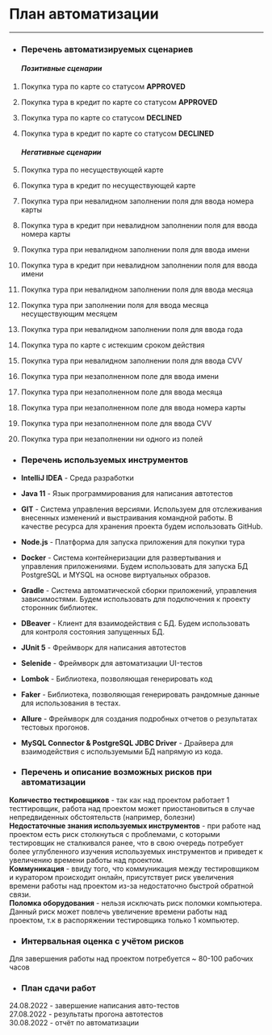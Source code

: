 # План автоматизации 

* **

* ### Перечень автоматизируемых сценариев
    
    #### *Позитивные сценарии*
1. Покупка тура по карте со статусом **APPROVED**
2. Покупка тура в кредит по карте со статусом **APPROVED**
3. Покупка тура по карте со статусом **DECLINED**
4. Покупка тура в кредит по карте со статусом **DECLINED**

   #### *Негативные сценарии*
1. Покупка тура по несуществующей карте
2. Покупка тура в кредит по несуществующей карте
3. Покупка тура при невалидном заполнении поля для ввода номера карты
4. Покупка тура в кредит при невалидном заполнении поля для ввода номера карты
5. Покупка тура при невалидном заполнении поля для ввода имени
6. Покупка тура в кредит при невалидном заполнении поля для ввода имени
7. Покупка тура при невалидном заполнении поля для ввода месяца
8. Покупка тура при заполнении поля для ввода месяца несуществующим месяцем
9. Покупка тура при невалидном заполнении поля для ввода года
10. Покупка тура по карте с истекшим сроком действия
11. Покупка тура при невалидном заполнении поля для ввода CVV
12. Покупка тура при незаполненном поле для ввода имени
13. Покупка тура при незаполненном поле для ввода месяца
14. Покупка тура при незаполненном поле для ввода номера карты
15. Покупка тура при незаполненном поле для ввода CVV
16. Покупка тура при незаполнении ни одного из полей

* ### Перечень используемых инструментов

* **IntelliJ IDEA** - Среда разработки
* **Java 11** - Язык программирования для написания автотестов
* **GIT** - Система управления версиями. Используем для отслеживания внесенных изменений и выстраивания командной работы. В качестве ресурса для хранения проекта будем использовать GitHub.
* **Node.js** - Платформа для запуска приложения для покупки тура
* **Docker** - Система контейнеризации для развертывания и управления приложениями. Будем использовать для запуска БД PostgreSQL и MYSQL на основе виртуальных образов.
* **Gradle** - Система автоматической сборки приложений, управления зависимостями. Будем использовать для подключения к проекту сторонник библиотек.
* **DBeaver** - Клиент для взаимодействия с БД. Будем использовать для контроля состояния запущенных БД.
* **JUnit 5** - Фреймворк для написания автотестов
* **Selenide** - Фреймворк для автоматизации UI-тестов
* **Lombok** - Библиотека, позволяющая генерировать код
* **Faker** - Библиотека, позволяющая генерировать рандомные данные для использования в тестах.
* **Allure** - Фреймворк для создания подробных отчетов о результатах тестовых прогонов.
* **MySQL Connector & PostgreSQL JDBC Driver** - Драйвера для взаимодействия с используемыми БД напрямую из кода.

* ### Перечень и описание возможных рисков при автоматизации

**Количество тестировщиков** - так как над проектом работает 1 тесттировщик, работа над проектом может приостановиться в случае непредвиденных обстоятельств (например, болезни) \
**Недостаточные знания используемых инструментов** - при работе над проектом есть риск столкнуться с проблемами, с которыми тестировщик не сталкивался ранее, что в свою очередь потребует более углубленного изучения используемых инструментов и приведет к увеличению времени работы над проектом. \
**Коммуникация** - ввиду того, что коммуникация между тестировщиком и куратором происходит онлайн, присутствует риск увеличения времени работы над проектом из-за недостаточно быстрой обратной связи. \
**Поломка оборудования** - нельзя исключать риск поломки компьютера. Данный риск может повлечь увеличение времени работы над проектом, т.к в распоряжении тестировщика только 1 компьютер.

* ### Интервальная оценка с учётом рисков

Для завершения работы над проектом потребуется ~ 80-100 рабочих часов

* ### План сдачи работ
24.08.2022 - завершение написания авто-тестов \
27.08.2022 - результаты прогона автотестов \
30.08.2022 - отчёт по автоматизации 